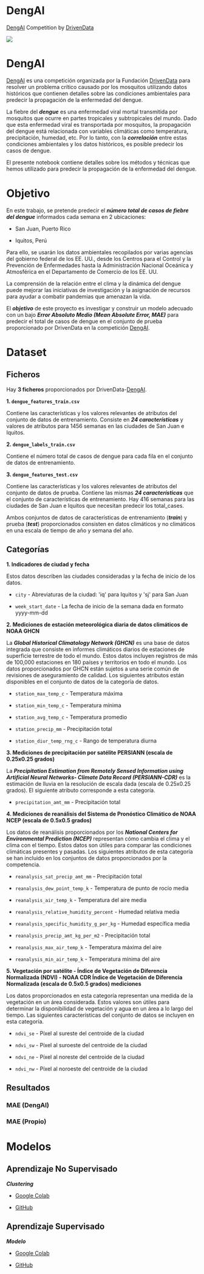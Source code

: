 # DengAI
[DengAI](https://www.drivendata.org/competitions/44/dengai-predicting-disease-spread/)  Competition by [DrivenData](https://www.drivendata.org/) 


![](https://www.interhacktives.com/wp-content/uploads/2020/11/image-2.jpeg)




# DengAI

[DengAI](https://www.drivendata.org/competitions/44/dengai-predicting-disease-spread/) es una competición organizada por la Fundación [DrivenData](https://www.drivendata.org/)  para resolver un problema crítico causado por los mosquitos utilizando datos históricos que contienen detalles sobre las condiciones ambientales para predecir la propagación de la enfermedad del dengue. 


La fiebre del ***dengue*** es una enfermedad viral mortal transmitida por mosquitos que ocurre en partes tropicales y subtropicales del mundo. Dado que esta enfermedad viral es transportada por mosquitos, la propagación del dengue está relacionada con variables climáticas como temperatura, precipitación, humedad, etc. Por lo tanto, con la ***correlación*** entre estas condiciones ambientales y los datos históricos, es posible predecir los casos de dengue. 

El presente notebook contiene detalles sobre los métodos y técnicas que hemos utilizado para predecir la propagación de la enfermedad del dengue.


# Objetivo

En este trabajo, se pretende predecir el ***número total de casos de fiebre del dengue*** informados cada semana en 2 ubicaciones:

*   San Juan, Puerto Rico 

*   Iquitos, Perú

Para ello, se usarán los datos ambientales recopilados por varias agencias del gobierno federal de los EE. UU., desde los Centros para el Control y la Prevención de Enfermedades hasta la Administración Nacional Oceánica y Atmosférica en el Departamento de Comercio de los EE. UU.


La comprensión de la relación entre el clima y la dinámica del dengue puede mejorar las iniciativas de investigación y la asignación de recursos para ayudar a combatir pandemias que amenazan la vida.


El ***objetivo*** de este proyecto es investigar y construir un modelo adecuado con un bajo ***Error Absoluto Medio (Mean Absolute Error, MAE)*** para predecir el total de casos de dengue en el conjunto de prueba proporcionado por DrivenData en la competición [DengAI](https://www.drivendata.org/competitions/44/dengai-predicting-disease-spread/).



# Dataset

## Ficheros

Hay **3 ficheros** proporcionados por DrivenData-[DengAI](https://www.drivendata.org/competitions/44/dengai-predicting-disease-spread/).

**1. `dengue_features_train.csv`**

Contiene las características y los valores relevantes de atributos del conjunto de datos de entrenamiento. Consiste en ***24 características*** y valores de atributos para 1456 semanas en las ciudades de San Juan e Iquitos.


**2. `dengue_labels_train.csv`**

Contiene el número total de casos de dengue para cada fila en el conjunto de datos de entrenamiento.


**3. `dengue_features_test.csv`**

Contiene las características y los valores relevantes de atributos del conjunto de datos de prueba. Contiene las mismas ***24 características*** que el conjunto de características de entrenamiento. Hay 416 semanas para las ciudades de San Juan e Iquitos que necesitan predecir los total_cases.

Ambos conjuntos de datos de características de entrenamiento (***train***) y prueba (***test***) proporcionados consisten en datos climáticos y no climáticos en una escala de tiempo de año y semana del año. 


## Categorías 

**1. Indicadores de ciudad y fecha**

Estos datos describen las ciudades consideradas y la fecha de inicio de los datos.

*   `city` - Abreviaturas de la ciudad: 'iq' para Iquitos y 'sj' para San Juan

*   `week_start_date` - La fecha de inicio de la semana dada en formato yyyy-mm-dd


**2. Mediciones de estación meteorológica diaria de datos climáticos de NOAA GHCN**

La ***Global Historical Climatology Network (GHCN)***  es una base de datos integrada que consiste en informes climáticos diarios de estaciones de superficie terrestre de todo el mundo. Estos datos incluyen registros de más de 100,000 estaciones en 180 países y territorios en todo el mundo. Los datos proporcionados por GHCN están sujetos a una serie común de revisiones de aseguramiento de calidad. Los siguientes atributos están disponibles en el conjunto de datos de la categoría de datos.



*  `station_max_temp_c` - Temperatura máxima

*  `station_min_temp_c` - Temperatura mínima

*  `station_avg_temp_c` - Temperatura promedio

*  `station_precip_mm` - Precipitación total

*  `station_diur_temp_rng_c` - Rango de temperatura diurna


**3. Mediciones de precipitación por satélite PERSIANN (escala de 0.25x0.25 grados)**

La ***Precipitation Estimation from Remotely Sensed Information using Artificial Neural Networks- Climate Data Record (PERSIANN-CDR)***  es la estimación de lluvia en la resolución de escala dada (escala de 0.25x0.25 grados). El siguiente atributo corresponde a esta categoría.

*  `precipitation_amt_mm` - Precipitación total



**4. Mediciones de reanálisis del Sistema de Pronóstico Climático de NOAA NCEP (escala de 0.5x0.5 grados)**

Los datos de reanálisis proporcionados por los ***National Centers for Environmental Prediction (NCEP)***  representan cómo cambia el clima y el clima con el tiempo. Estos datos son útiles para comparar las condiciones climáticas presentes y pasadas. Los siguientes atributos de esta categoría se han incluido en los conjuntos de datos proporcionados por la competencia.

*  `reanalysis_sat_precip_amt_mm` - Precipitación total

*  `reanalysis_dew_point_temp_k` - Temperatura de punto de rocío media

*  `reanalysis_air_temp_k` - Temperatura del aire media

*  `reanalysis_relative_humidity_percent` - Humedad relativa media

*  `reanalysis_specific_humidity_g_per_kg` - Humedad específica media

*  `reanalysis_precip_amt_kg_per_m2` - Precipitación total

*  `reanalysis_max_air_temp_k` - Temperatura máxima del aire

*  `reanalysis_min_air_temp_k` - Temperatura mínima del aire


**5. Vegetación por satélite - Índice de Vegetación de Diferencia Normalizada (NDVI) - NOAA CDR Índice de Vegetación de Diferencia Normalizada (escala de 0.5x0.5 grados) mediciones**

Los datos proporcionados en esta categoría representan una medida de la vegetación en un área considerada. Estos valores son útiles para determinar la disponibilidad de vegetación y agua en un área a lo largo del tiempo. Las siguientes características del conjunto de datos se incluyen en esta categoría.

*  `ndvi_se` - Píxel al sureste del centroide de la ciudad

*  `ndvi_sw` - Píxel al suroeste del centroide de la ciudad

*  `ndvi_ne` - Píxel al noreste del centroide de la ciudad

*  `ndvi_nw` - Píxel al noroeste del centroide de la ciudad


## Resultados

### MAE (DengAI)


### MAE (Propio)




# Modelos

## Aprendizaje No Supervisado

***Clustering***
    
*   [Google Colab]()

*   [GitHub](https://github.com/vbleal/DengAI/tree/main/Unsupervised)





## Aprendizaje Supervisado

***Modelo***
    
*   [Google Colab]()
    
*   [GitHub](https://github.com/vbleal/DengAI/tree/main/Supervised)



